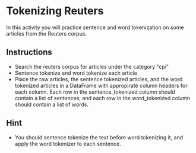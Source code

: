 # Tokenizing Reuters

In this activity you will practice sentence and word tokenization on some articles from the Reuters corpus. 

## Instructions

* Search the reuters corpus for articles under the category "cpi"
* Sentence tokenize and word tokenize each article
* Place the raw articles, the sentence tokenized articles, and the word tokenized articles in a DataFrame with appropirate column headers for each column. Each row in the sentence_tokenized column should contain a list of sentences, and each row in the word_tokenized column should contain a list of words. 

## Hint
* You should sentence tokenize the text before word tokenizing it, and apply the word tokenizer to each sentence.